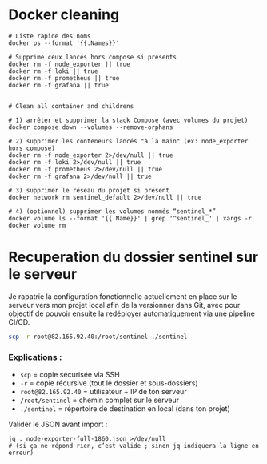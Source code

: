 # Docker cleaning

```shell
# Liste rapide des noms
docker ps --format '{{.Names}}'

# Supprime ceux lancés hors compose si présents
docker rm -f node_exporter || true
docker rm -f loki || true
docker rm -f prometheus || true
docker rm -f grafana || true


# Clean all container and childrens

# 1) arrêter et supprimer la stack Compose (avec volumes du projet)
docker compose down --volumes --remove-orphans

# 2) supprimer les conteneurs lancés "à la main" (ex: node_exporter hors compose)
docker rm -f node_exporter 2>/dev/null || true
docker rm -f loki 2>/dev/null || true
docker rm -f prometheus 2>/dev/null || true
docker rm -f grafana 2>/dev/null || true

# 3) supprimer le réseau du projet si présent
docker network rm sentinel_default 2>/dev/null || true

# 4) (optionnel) supprimer les volumes nommés “sentinel_*”
docker volume ls --format '{{.Name}}' | grep '^sentinel_' | xargs -r docker volume rm
```

# Recuperation du dossier sentinel sur le serveur 

Je rapatrie la configuration fonctionnelle actuellement en place sur le serveur vers mon projet local afin de la versionner dans Git, avec pour objectif de pouvoir ensuite la redéployer automatiquement via une pipeline CI/CD.

```bash
scp -r root@82.165.92.40:/root/sentinel ./sentinel
```

### Explications :

* `scp` = copie sécurisée via SSH
* `-r` = copie récursive (tout le dossier et sous-dossiers)
* `root@82.165.92.40` = utilisateur + IP de ton serveur
* `/root/sentinel` = chemin complet sur le serveur
* `./sentinel` = répertoire de destination en local (dans ton projet)



Valider le JSON avant import :
```shell
jq . node-exporter-full-1860.json >/dev/null
# (si ça ne répond rien, c’est valide ; sinon jq indiquera la ligne en erreur)
```
